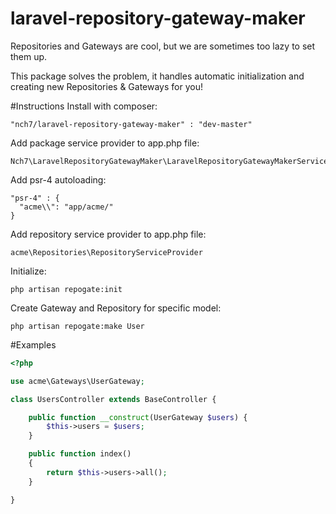 # laravel-repository-gateway-maker

Repositories and Gateways are cool, but we are sometimes too lazy to set them up.

This package solves the problem, it handles automatic initialization and creating new Repositories & Gateways for you!

#Instructions
Install with composer:
```
"nch7/laravel-repository-gateway-maker" : "dev-master"
```

Add package service provider to app.php file:
```
Nch7\LaravelRepositoryGatewayMaker\LaravelRepositoryGatewayMakerServiceProvider
```

Add psr-4 autoloading:
```
"psr-4" : {
  "acme\\": "app/acme/"
}
```

Add repository service provider to app.php file:
```
acme\Repositories\RepositoryServiceProvider
```

Initialize:
```
php artisan repogate:init
```

Create Gateway and Repository for specific model:
```
php artisan repogate:make User
```


#Examples
```php
<?php

use acme\Gateways\UserGateway;

class UsersController extends BaseController {

	public function __construct(UserGateway $users) {
		$this->users = $users;
	}

	public function index()
	{
		return $this->users->all();
	}

}

```
